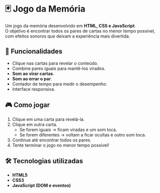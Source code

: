 # 🃏 Jogo da Memória

Um jogo da memória desenvolvido em **HTML, CSS e JavaScript**.  
O objetivo é encontrar todos os pares de cartas no menor tempo possível, com efeitos sonoros que deixam a experiência mais divertida.  

## 🚀 Funcionalidades
- Clique nas cartas para revelar o conteúdo.  
- Combine pares iguais para mantê-los virados.  
- **Som ao virar cartas**.  
- **Som ao errar o par**.  
- Contador de tempo para medir o desempenho.  
- Interface responsiva.  

## 🎮 Como jogar
1. Clique em uma carta para revelá-la.  
2. Clique em outra carta.  
   - Se forem iguais → ficam viradas e um som toca.  
   - Se forem diferentes → voltam a ficar ocultas e outro som toca.  
3. Continue até encontrar todos os pares.  
4. Tente terminar o jogo no menor tempo possível!  

## 🛠️ Tecnologias utilizadas
- **HTML5**  
- **CSS3**  
- **JavaScript (DOM e eventos)**  
